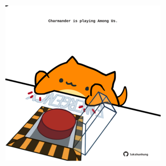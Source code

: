 <!-- built at 19/10/2021, 23:02:05 UTC -->
<p align="center">
  <img width="500" height="500" src="./ReadmeImage.svg">
</p>
